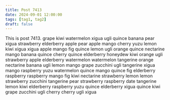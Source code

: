 ```yaml
---
title: Post 7413
date: 2024-09-01 12:00:00
tags: [tag1, tag2]
draft: false
---
```

This is post 7413.
grape
kiwi
watermelon
xigua
ugli
quince
banana
pear
xigua
strawberry
elderberry
apple
pear
apple
mango
cherry
yuzu
lemon
kiwi
xigua
xigua
apple
mango
fig
quince
lemon
ugli
orange
quince
nectarine
mango
banana
quince
cherry
quince
elderberry
honeydew
kiwi
orange
ugli
strawberry
apple
elderberry
watermelon
watermelon
tangerine
orange
nectarine
banana
ugli
lemon
mango
grape
zucchini
ugli
tangerine
xigua
mango
raspberry
yuzu
watermelon
quince
mango
quince
fig
elderberry
raspberry
raspberry
mango
fig
kiwi
nectarine
strawberry
lemon
lemon
strawberry
zucchini
tangerine
pear
strawberry
raspberry
date
tangerine
lemon
kiwi
elderberry
raspberry
yuzu
quince
elderberry
xigua
quince
kiwi
grape
zucchini
ugli
cherry
cherry
ugli
xigua
